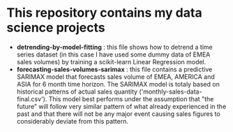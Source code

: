 # This repository contains my data science projects 

- **detrending-by-model-fitting** : this file shows how to detrend a time series dataset (in this case I have used some dummy data of EMEA sales volumes)  by training a scikit-learn Linear Regression model. 
- **forecasting-sales-volumes-sarimax** : this file contains a predictive SARIMAX model that forecasts sales volume of EMEA, AMERICA and ASIA for 6 month time horizon. 
  The SARIMAX model is totaly based on historical patterns of actual sales quantity ('monthly-sales-data-final.csv').
  This model best performs under the assumption that "the future" will follow very similar pattern of what already experienced in the past and that there will not be any major event causing sales figures to considerably deviate from this pattern.
